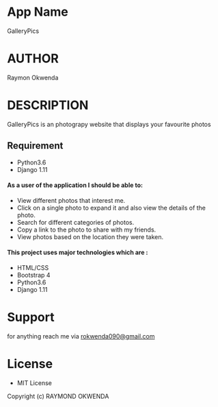 # App Name
 GalleryPics

# AUTHOR

Raymon Okwenda

# DESCRIPTION
GalleryPics is an photograpy website that displays your favourite photos


## Requirement
* Python3.6
* Django 1.11



#### As a user of the application I should be able to:

* View different photos that interest me.
* Click on a single photo to expand it and also view the details of the photo.
* Search for different categories of photos.
* Copy a link to the photo to share with my friends.
* View photos based on the location they were taken.
#### This project uses major technologies which are :
* HTML/CSS
* Bootstrap 4
* Python3.6
* Django 1.11


# Support

for anything reach me via rokwenda090@gmail.com
# License

* MIT License

Copyright (c) RAYMOND OKWENDA

